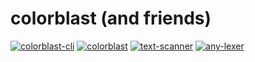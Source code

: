 # colorblast (and friends)

[![colorblast-cli](https://github.com/vallentin/colorblast/actions/workflows/ci-colorblast-cli.yml/badge.svg)](https://github.com/vallentin/colorblast/actions/workflows/ci-colorblast-cli.yml)
[![colorblast](https://github.com/vallentin/colorblast/actions/workflows/ci-colorblast.yml/badge.svg)](https://github.com/vallentin/colorblast/actions/workflows/ci-colorblast.yml)
[![text-scanner](https://github.com/vallentin/colorblast/actions/workflows/ci-text-scanner.yml/badge.svg)](https://github.com/vallentin/colorblast/actions/workflows/ci-text-scanner.yml)
[![any-lexer](https://github.com/vallentin/colorblast/actions/workflows/ci-any-lexer.yml/badge.svg)](https://github.com/vallentin/colorblast/actions/workflows/ci-any-lexer.yml)
